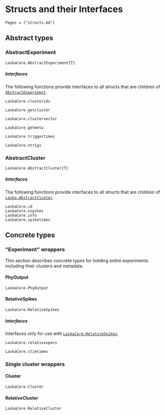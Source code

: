# Structs and their Interfaces

```@index
Pages = ["structs.md"]
```

## Abstract types

### AbstractExperiment

```@docs
LaskaCore.AbstractExperiment{T}
```

##### Interfaces

The following functions provide interfaces to all structs that are children of [`AbstractExperiment`](@ref).

```@docs
LaskaCore.clusterids
```

```@docs
LaskaCore.getcluster
```

```@docs
LaskaCore.clustervector
```

```@docs
LaskaCore.getmeta
```

```@docs
LaskaCore.triggertimes
```

```@docs
LaskaCore.ntrigs
```

### AbstractCluster

```@docs
LaskaCore.AbstractCluster{T}
```

##### Interfaces

The following functions provide interfaces to all structs that are children of [`Laska.AbstractCluster`](@ref).

```@docs
LaskaCore.id
LaskaCore.nspikes
LaskaCore.info
LaskaCore.spiketimes
```
## Concrete types

### "Experiment" wrappers

This section describes concrete types for holding entire experiments including their clusters and metadata.

#### PhyOutput

```@docs
LaskaCore.PhyOutput
```

#### RelativeSpikes

```@docs
LaskaCore.RelativeSpikes
```

##### Interfaces

Interfaces only for use with [`LaskaCore.RelativeSpikes`](@ref).

```@docs
LaskaCore.relativespecs
```

```@docs
LaskaCore.stimtimes
```

### Single cluster wrappers

#### Cluster

```@docs
LaskaCore.Cluster
```

#### RelativeCluster

```@docs
LaskaCore.RelativeCluster
```
